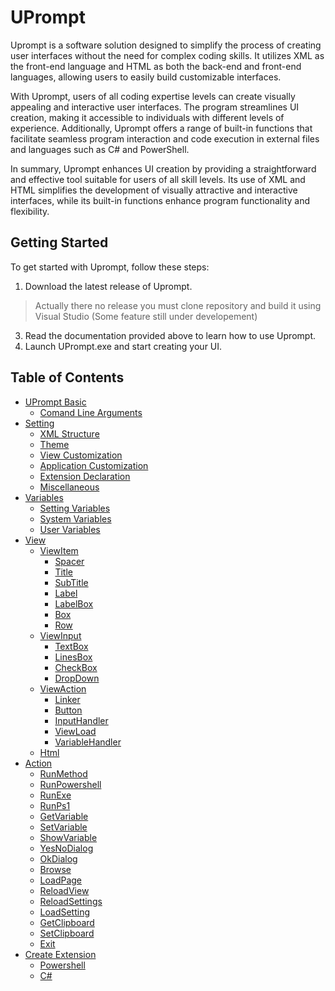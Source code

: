 # UPrompt

Uprompt is a software solution designed to simplify the process of creating user interfaces without the need for complex coding skills. It utilizes XML as the front-end language and HTML as both the back-end and front-end languages, allowing users to easily build customizable interfaces.

With Uprompt, users of all coding expertise levels can create visually appealing and interactive user interfaces. The program streamlines UI creation, making it accessible to individuals with different levels of experience. Additionally, Uprompt offers a range of built-in functions that facilitate seamless program interaction and code execution in external files and languages such as C# and PowerShell.

In summary, Uprompt enhances UI creation by providing a straightforward and effective tool suitable for users of all skill levels. Its use of XML and HTML simplifies the development of visually attractive and interactive interfaces, while its built-in functions enhance program functionality and flexibility.

## Getting Started
To get started with Uprompt, follow these steps:
1. Download the latest release of Uprompt.
> Actually there no release you must clone repository and build it using Visual Studio (Some feature still under developement)
3. Read the documentation provided above to learn how to use Uprompt.
4. Launch UPrompt.exe and start creating your UI.

## Table of Contents
- [UPrompt Basic](https://github.com/TopDeveloper29/UPrompt/blob/Prod/Documentation/Basic.md)
  -  [Comand Line Arguments](https://github.com/TopDeveloper29/UPrompt/blob/Prod/Documentation/Basic.md#Arguments)
- [Setting](https://github.com/TopDeveloper29/UPrompt/blob/Prod/Documentation/Setting.md)
  - [XML Structure](https://github.com/TopDeveloper29/UPrompt/blob/Prod/Documentation/Setting.md#xml-structure)
  - [Theme](https://github.com/TopDeveloper29/UPrompt/blob/Prod/Documentation/Setting.md#theme)
  - [View Customization](https://github.com/TopDeveloper29/UPrompt/blob/Prod/Documentation/Setting.md#view-customization)
  - [Application Customization](https://github.com/TopDeveloper29/UPrompt/blob/Prod/Documentation/Setting.md#application-customization)
  - [Extension Declaration](https://github.com/TopDeveloper29/UPrompt/blob/Prod/Documentation/Setting.md#extension-declaration)
  - [Miscellaneous](https://github.com/TopDeveloper29/UPrompt/blob/Prod/Documentation/Setting.md#miscellaneous)
- [Variables](https://github.com/TopDeveloper29/UPrompt/blob/Prod/Documentation/Variable.md)
  - [Setting Variables](https://github.com/TopDeveloper29/UPrompt/blob/Prod/Documentation/Variable.md#setting-variables)
  - [System Variables](https://github.com/TopDeveloper29/UPrompt/blob/Prod/Documentation/Variable.md#system-variables)
  - [User Variables](https://github.com/TopDeveloper29/UPrompt/blob/Prod/Documentation/Variable.md#user-variables)
- [View](https://github.com/TopDeveloper29/UPrompt/blob/Prod/Documentation/View.md)
  - [ViewItem](https://github.com/TopDeveloper29/UPrompt/blob/Prod/Documentation/View.md#viewitem)
    - [Spacer](https://github.com/TopDeveloper29/UPrompt/blob/Prod/Documentation/View.md#spacer)
    - [Title](https://github.com/TopDeveloper29/UPrompt/blob/Prod/Documentation/View.md#title)
    - [SubTitle](https://github.com/TopDeveloper29/UPrompt/blob/Prod/Documentation/View.md#subtitle)
    - [Label](https://github.com/TopDeveloper29/UPrompt/blob/Prod/Documentation/View.md#label)
    - [LabelBox](https://github.com/TopDeveloper29/UPrompt/blob/Prod/Documentation/View.md#labelbox)
    - [Box](https://github.com/TopDeveloper29/UPrompt/blob/Prod/Documentation/View.md#box)
    - [Row](https://github.com/TopDeveloper29/UPrompt/blob/Prod/Documentation/View.md#row)
  - [ViewInput](https://github.com/TopDeveloper29/UPrompt/blob/Prod/Documentation/View.md#top--viewinput)
    - [TextBox](https://github.com/TopDeveloper29/UPrompt/blob/Prod/Documentation/View.md#textbox)
    - [LinesBox](https://github.com/TopDeveloper29/UPrompt/blob/Prod/Documentation/View.md#linesbox)
    - [CheckBox](https://github.com/TopDeveloper29/UPrompt/blob/Prod/Documentation/View.md#checkbox)
    - [DropDown](https://github.com/TopDeveloper29/UPrompt/blob/Prod/Documentation/View.md#dropdown)
  - [ViewAction](https://github.com/TopDeveloper29/UPrompt/blob/Prod/Documentation/View.md#top--viewaction)
    - [Linker](https://github.com/TopDeveloper29/UPrompt/blob/Prod/Documentation/View.md#linker)
    - [Button](https://github.com/TopDeveloper29/UPrompt/blob/Prod/Documentation/View.md#button)
    - [InputHandler](https://github.com/TopDeveloper29/UPrompt/blob/Prod/Documentation/View.md#inputhandler)
    - [ViewLoad](https://github.com/TopDeveloper29/UPrompt/blob/Prod/Documentation/View.md#viewload)
    - [VariableHandler](https://github.com/TopDeveloper29/UPrompt/blob/Prod/Documentation/View.md#variablehandler)
  - [Html](https://github.com/TopDeveloper29/UPrompt/blob/Prod/Documentation/View.md#top--html)
- [Action](https://github.com/TopDeveloper29/UPrompt/blob/Prod/Documentation/Action.md)
  - [RunMethod](https://github.com/TopDeveloper29/UPrompt/blob/Prod/Documentation/Action.md#runmethod)
  - [RunPowershell](https://github.com/TopDeveloper29/UPrompt/blob/Prod/Documentation/Action.md#runpowershell)
  - [RunExe](https://github.com/TopDeveloper29/UPrompt/blob/Prod/Documentation/Action.md#runexe)
  - [RunPs1](https://github.com/TopDeveloper29/UPrompt/blob/Prod/Documentation/Action.md#runps1)
  - [GetVariable](https://github.com/TopDeveloper29/UPrompt/blob/Prod/Documentation/Action.md#getvariable)
  - [SetVariable](https://github.com/TopDeveloper29/UPrompt/blob/Prod/Documentation/Action.md#setvariable)
  - [ShowVariable](https://github.com/TopDeveloper29/UPrompt/blob/Prod/Documentation/Action.md#showvariable)
  - [YesNoDialog](https://github.com/TopDeveloper29/UPrompt/blob/Prod/Documentation/Action.md#yesnodialog)
  - [OkDialog](https://github.com/TopDeveloper29/UPrompt/blob/Prod/Documentation/Action.md#okdialog)
  - [Browse](https://github.com/TopDeveloper29/UPrompt/blob/Prod/Documentation/Action.md#browse)
  - [LoadPage](https://github.com/TopDeveloper29/UPrompt/blob/Prod/Documentation/Action.md#loadpage)
  - [ReloadView](https://github.com/TopDeveloper29/UPrompt/blob/Prod/Documentation/Action.md#reloadview)
  - [ReloadSettings](https://github.com/TopDeveloper29/UPrompt/blob/Prod/Documentation/Action.md#reloadsettings)
  - [LoadSetting](https://github.com/TopDeveloper29/UPrompt/blob/Prod/Documentation/Action.md#loadsetting)
  - [GetClipboard](https://github.com/TopDeveloper29/UPrompt/blob/Prod/Documentation/Action.md#getclipboard)
  - [SetClipboard](https://github.com/TopDeveloper29/UPrompt/blob/Prod/Documentation/Action.md#setclipboard)
  - [Exit](https://github.com/TopDeveloper29/UPrompt/blob/Prod/Documentation/Action.md#exit)
- [Create Extension](https://github.com/TopDeveloper29/UPrompt/blob/Prod/Documentation/Extention.md)
  - [Powershell](https://github.com/TopDeveloper29/UPrompt/blob/Prod/Documentation/Extention.md)
  - [C#](https://github.com/TopDeveloper29/UPrompt/blob/Prod/Documentation/Extention.md)
  
